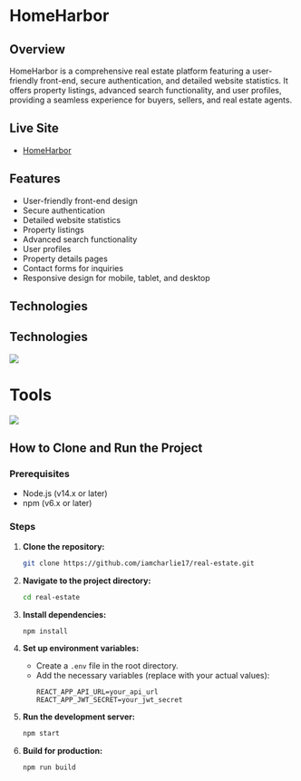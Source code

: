 # HomeHarbor

## Overview
HomeHarbor is a comprehensive real estate platform featuring a user-friendly front-end, secure authentication, and detailed website statistics. It offers property listings, advanced search functionality, and user profiles, providing a seamless experience for buyers, sellers, and real estate agents.

## Live Site
- [HomeHarbor](https://real-state-assignment-9.web.app/)

## Features
- User-friendly front-end design
- Secure authentication
- Detailed website statistics
- Property listings
- Advanced search functionality
- User profiles
- Property details pages
- Contact forms for inquiries
- Responsive design for mobile, tablet, and desktop

## Technologies
<div>
  <h2>Technologies</h2>
  <div>
    <img src="https://skillicons.dev/icons?i=html,css,javascript,react,tailwind,firebase" />
 </div>
  <h1>Tools</h1>
  <img src="https://skillicons.dev/icons?i=vscode,github,git" />
</div>

## How to Clone and Run the Project

### Prerequisites
- Node.js (v14.x or later)
- npm (v6.x or later)

### Steps
1. **Clone the repository:**
    ```bash
    git clone https://github.com/iamcharlie17/real-estate.git
    ```
2. **Navigate to the project directory:**
    ```bash
    cd real-estate
    ```
3. **Install dependencies:**
    ```bash
    npm install
    ```
4. **Set up environment variables:**
   - Create a `.env` file in the root directory.
   - Add the necessary variables (replace with your actual values):
     ```plaintext
     REACT_APP_API_URL=your_api_url
     REACT_APP_JWT_SECRET=your_jwt_secret
     ```
5. **Run the development server:**
    ```bash
    npm start
    ```

6. **Build for production:**
    ```bash
    npm run build
    ```
